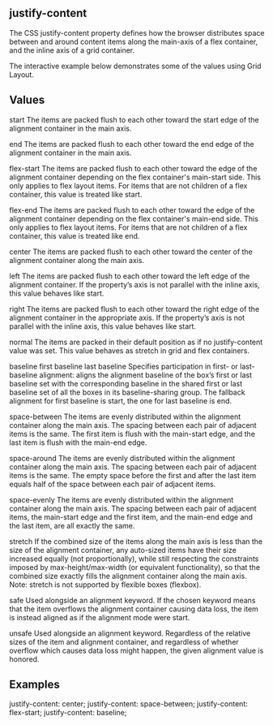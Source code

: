 ## justify-content

The CSS justify-content property defines how the browser distributes space between and around content items along the main-axis of a flex container, and the inline axis of a grid container.

The interactive example below demonstrates some of the values using Grid Layout.

## Values

start
The items are packed flush to each other toward the start edge of the alignment container in the main axis.

end
The items are packed flush to each other toward the end edge of the alignment container in the main axis.

flex-start
The items are packed flush to each other toward the edge of the alignment container depending on the flex container's main-start side.
This only applies to flex layout items. For items that are not children of a flex container, this value is treated like start.

flex-end
The items are packed flush to each other toward the edge of the alignment container depending on the flex container's main-end side.
This only applies to flex layout items. For items that are not children of a flex container, this value is treated like end.

center
The items are packed flush to each other toward the center of the alignment container along the main axis.

left
The items are packed flush to each other toward the left edge of the alignment container. If the property’s axis is not parallel with the inline axis, this value behaves like start.

right
The items are packed flush to each other toward the right edge of the alignment container in the appropriate axis. If the property’s axis is not parallel with the inline axis, this value behaves like start.

normal
The items are packed in their default position as if no justify-content value was set. This value behaves as stretch in grid and flex containers.

baseline
first baseline
last baseline
Specifies participation in first- or last-baseline alignment: aligns the alignment baseline of the box’s first or last baseline set with the corresponding baseline in the shared first or last baseline set of all the boxes in its baseline-sharing group.
The fallback alignment for first baseline is start, the one for last baseline is end.

space-between
The items are evenly distributed within the alignment container along the main axis. The spacing between each pair of adjacent items is the same. The first item is flush with the main-start edge, and the last item is flush with the main-end edge.

space-around
The items are evenly distributed within the alignment container along the main axis. The spacing between each pair of adjacent items is the same. The empty space before the first and after the last item equals half of the space between each pair of adjacent items.

space-evenly
The items are evenly distributed within the alignment container along the main axis. The spacing between each pair of adjacent items, the main-start edge and the first item, and the main-end edge and the last item, are all exactly the same.

stretch
If the combined size of the items along the main axis is less than the size of the alignment container, any auto-sized items have their size increased equally (not proportionally), while still respecting the constraints imposed by max-height/max-width (or equivalent functionality), so that the combined size exactly fills the alignment container along the main axis.
Note: stretch is not supported by flexible boxes (flexbox).

safe
Used alongside an alignment keyword. If the chosen keyword means that the item overflows the alignment container causing data loss, the item is instead aligned as if the alignment mode were start.

unsafe
Used alongside an alignment keyword. Regardless of the relative sizes of the item and alignment container, and regardless of whether overflow which causes data loss might happen, the given alignment value is honored.

## Examples

justify-content: center;
justify-content: space-between;
justify-content: flex-start;
justify-content: baseline;